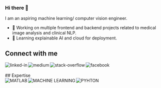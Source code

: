 ### Hi there 👋

I am an aspiring machine learning/ computer vision engineer.

- 🔭 Working on multiple frontend and backend projects related to medical image analysis and clinical NLP.
- 🌱 Learning explainable AI and cloud for deployment.
<!-- <br> -->
## Connect with me
[<img align="left" alt="linked-in" src="https://img.shields.io/badge/linkedin-%230077B5.svg?&style=for-the-badge&logo=linkedin&logoColor=white" />](https://www.linkedin.com/in/jaisilrosedennison/)
[<img align="left" alt="medium" src="https://img.shields.io/badge/medium-%2312100E.svg?&style=for-the-badge&logo=medium&logoColor=white" />](https://medium.com/@djaisilrose)
[<img align="left" alt="stack-overflow" src="https://img.shields.io/badge/stack%20overflow-FE7A16?logo=stack-overflow&logoColor=white&style=for-the-badge" />](https://stackoverflow.com/users/16799939/jaisil-rose-dennison)
[<img align="left" alt="facebook" src="https://img.shields.io/badge/facebook-%231877F2.svg?&style=for-the-badge&logo=website&logoColor=white" />](https://dennisonjaisil.wixsite.com/profile)

<br>
<br>
## Expertise
<br>

<img align="left" alt="MATLAB" src="https://img.shields.io/badge/python%20-%2320232a.svg?&style=for-the-badge&logo=python&logoColor=%2361DAFB" />
<img align="left" alt="MACHINE LEARNING" src="https://img.shields.io/badge/matlab%20-%2320232a.svg?&style=for-the-badge&logo=matlab&logoColor=%2361DAFB" />
<img align="left" alt="PYHTON" src="https://img.shields.io/badge/cpp%20-%2320232a.svg?&style=for-the-badge&logo=cpp&logoColor=%2361DAFB" />

<br>
<br>
